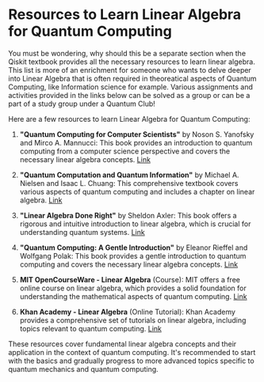 # Resources to Learn Linear Algebra for Quantum Computing

You must be wondering, why should this be a separate section when the Qiskit textbook provides all the necessary resources to learn linear algebra. This list is more of an enrichment for someone who wants to delve deeper into Linear Algebra that is often required in theoreatical aspects of Quantum Computing, like Information science for example. Various assignments and activities provided in the links below can be solved as a group or can be a part of a study group under a Quantum Club!

Here are a few resources to learn Linear Algebra for Quantum Computing:

1. **"Quantum Computing for Computer Scientists"** by Noson S. Yanofsky and Mirco A. Mannucci: This book provides an introduction to quantum computing from a computer science perspective and covers the necessary linear algebra concepts. [Link](https://www.cambridge.org/9780521879965)

2. **"Quantum Computation and Quantum Information"** by Michael A. Nielsen and Isaac L. Chuang: This comprehensive textbook covers various aspects of quantum computing and includes a chapter on linear algebra. [Link](https://www.cambridge.org/9781107002173)

3. **"Linear Algebra Done Right"** by Sheldon Axler: This book offers a rigorous and intuitive introduction to linear algebra, which is crucial for understanding quantum systems. [Link](https://linear.axler.net/)

4. **"Quantum Computing: A Gentle Introduction"** by Eleanor Rieffel and Wolfgang Polak: This book provides a gentle introduction to quantum computing and covers the necessary linear algebra concepts. [Link](https://www.amazon.com/Quantum-Computing-Introduction-Eleanor-Rieffel/dp/0262015064)

5. **MIT OpenCourseWare - Linear Algebra** (Course): MIT offers a free online course on linear algebra, which provides a solid foundation for understanding the mathematical aspects of quantum computing. [Link](https://ocw.mit.edu/courses/mathematics/18-06-linear-algebra-spring-2010/)

6. **Khan Academy - Linear Algebra** (Online Tutorial): Khan Academy provides a comprehensive set of tutorials on linear algebra, including topics relevant to quantum computing. [Link](https://www.khanacademy.org/math/linear-algebra)

These resources cover fundamental linear algebra concepts and their application in the context of quantum computing. It's recommended to start with the basics and gradually progress to more advanced topics specific to quantum mechanics and quantum computing.

